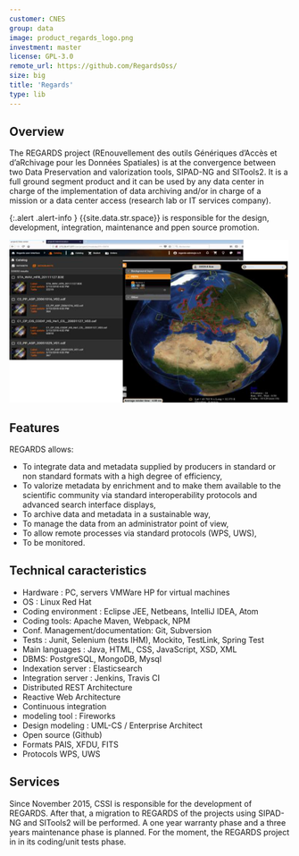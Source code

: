 ```yaml
---
customer: CNES
group: data
image: product_regards_logo.png
investment: master
license: GPL-3.0
remote_url: https://github.com/RegardsOss/
size: big
title: 'Regards'
type: lib
---
```



Overview
--------

The REGARDS project (REnouvellement des outils Génériques d’Accès et d’aRchivage pour les Données Spatiales) is at the convergence between two Data Preservation and valorization tools, SIPAD-NG and SITools2. It is a full ground segment product and it can be used by any data center in charge of the implementation of data archiving and/or in charge of a mission or a data center access (research lab or IT services company).

{:.alert .alert-info  }
{{site.data.str.space}} is responsible for the design, development, integration, maintenance and ppen source promotion.

<img src="product_regards_screen.png" width="500">

Features
--------

REGARDS allows:
* To integrate data and metadata supplied by producers in standard or non standard formats with a high degree of efficiency,
* To valorize metadata by enrichment and to make them available to the scientific community via standard interoperability protocols and advanced search interface displays,
* To archive data and metadata in a sustainable way,
* To manage the data from an administrator point of view,
* To allow remote processes via standard protocols (WPS, UWS),
* To be monitored.

Technical caracteristics
------------------------

* Hardware : PC, servers VMWare HP for virtual machines
* OS : Linux Red Hat
* Coding environment : Eclipse JEE, Netbeans, IntelliJ IDEA, Atom
* Coding tools: Apache Maven, Webpack, NPM
* Conf. Management/documentation: Git, Subversion
* Tests : Junit, Selenium (tests IHM), Mockito, TestLink, Spring Test
* Main languages : Java, HTML, CSS, JavaScript, XSD, XML
* DBMS: PostgreSQL, MongoDB, Mysql
* Indexation server : Elasticsearch
* Integration server : Jenkins, Travis CI
* Distributed REST Architecture
* Reactive Web Architecture
* Continuous integration
* modeling tool : Fireworks
* Design modeling : UML-CS / Enterprise Architect
* Open source (Github)
* Formats PAIS, XFDU, FITS
* Protocols WPS, UWS

Services 
--------

Since November 2015, CSSI is responsible for the development of REGARDS. After that, a migration to REGARDS of the projects using SIPAD-NG and SITools2 will be performed. A one year warranty phase and a three years maintenance phase is planned. 
For the moment, the REGARDS project in in its coding/unit tests phase.
